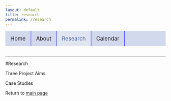 ```yaml
---
layout: default
title: research
permalink: /research
---
```

<style>
  .topnav {
  background-color: #d3d9ed;
  overflow: hidden;
 }
.topnav a {
  float: left;
  text-align: center;
  padding: 14px 16px;
  text-decoration: none;
  font-size: 17px;
 }
.topnav a:hover {
  background-color: #e1e5f0;
  color: #5e72ab;
 }
.topnav a.active {
  background-color: #e1e5f0;
  color: #4860a3;
}
</style>
<div class="topnav">
 <a style="border-right: 1px solid blue;" href="home">Home</a>
 <a style="border-right: 1px solid blue;" href="about">About</a>
 <a style="border-right: 1px solid blue;" class="active" href="research">Research</a>
 <a style="border-right: 1px solid blue;" href="calendar">Calendar</a>
</div>
<br>
<hr>

#Research

Three Project Aims

Case Studies

Return to [main page](home.md)

